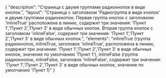{
"description": "Страница с двумя группами радиокнопок в виде кнопок.",
"layout": "Страница с заголовком 'Радиогруппа в виде кнопок' и двумя группами радиокнопок. Первая группа кнопок с заголовком 'inlineTrue' расположена в линию, содержит три значения: 'Пункт 1','Пункт 2','Пункт 3' в виде обычных кнопок. Вторая группа кнопок с заголовком 'inlineFalse', содержит три значения: 'Пункт 1','Пункт 2','Пункт 3' в виде обычных кнопок.",
"elements": "inlineTrue (группа радиокнопок, inlineTrue, заголовок 'inlineTrue', расположена в линию, содержит три значения: 'Пункт 1','Пункт 2','Пункт 3' в виде обычных кнопок, значение по умолчанию 'Пункт 1'),
inlineFalse (группа радиокнопок, inlineFalse, заголовок 'inlineFalse', содержит три значения: 'Пункт 1','Пункт 2','Пункт 3' в виде обычных кнопок, значение по умолчанию 'Пункт 1)"
}